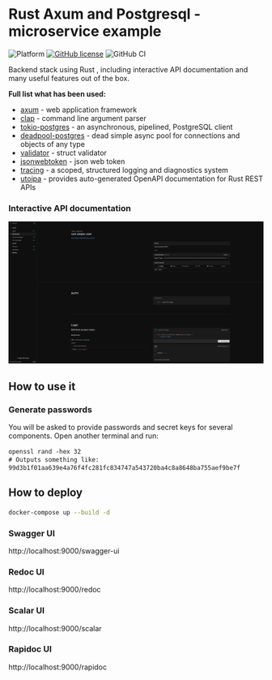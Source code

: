 # Rust Axum and Postgresql - microservice example

![Platform](https://img.shields.io/badge/platform-linux-green.svg)
[![GitHub license](https://img.shields.io/github/license/Naereen/StrapDown.js.svg)](https://github.com/Naereen/StrapDown.js/blob/master/LICENSE)
![GitHub CI](https://github.com/mkbeh/rust-simple-chat/actions/workflows/ci.yml/badge.svg)

Backend stack using Rust , including interactive API documentation and many useful features out of the box.

**Full list what has been used:**

* [axum](https://docs.rs/axum/latest/axum/) - web application framework
* [clap](https://docs.rs/clap/latest/clap/) - command line argument parser
* [tokio-postgres](https://docs.rs/tokio-postgres/latest/tokio_postgres/) - an asynchronous, pipelined, PostgreSQL
  client
* [deadpool-postgres](https://docs.rs/deadpool-postgres/latest/deadpool_postgres/) - dead simple async pool for
  connections and objects of any type
* [validator](https://docs.rs/validator/latest/validator/) - struct validator
* [jsonwebtoken](https://docs.rs/jsonwebtoken/latest/jsonwebtoken/) - json web token
* [tracing](https://docs.rs/tracing/latest/tracing/) - a scoped, structured logging and diagnostics system
* [utoipa](https://docs.rs/utoipa/latest/utoipa/) - provides auto-generated OpenAPI documentation for Rust REST APIs

### Interactive API documentation

![img.png](assets/img/scalar_docs.png)

## How to use it

### Generate passwords

You will be asked to provide passwords and secret keys for several components. Open another terminal and run:

```
openssl rand -hex 32
# Outputs something like: 99d3b1f01aa639e4a76f4fc281fc834747a543720ba4c8a8648ba755aef9be7f
```

## How to deploy

```bash
docker-compose up --build -d
```

### Swagger UI

http://localhost:9000/swagger-ui

### Redoc UI

http://localhost:9000/redoc

### Scalar UI

http://localhost:9000/scalar

### Rapidoc UI

http://localhost:9000/rapidoc